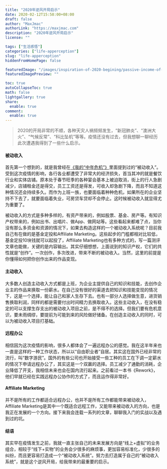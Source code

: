 ```yaml
---
title: "2020年逆风开局启示"
date: 2020-02-12T15:58:00+08:00
draft: false
author: "MaxJmac"
authorLink: "https://maxjmac.com"
description: "2020年逆风开局启示"
license: ""

tags: ["生活感悟"]
categories: ["life-apperception"]
slug: "life-apperception"
hiddenFromHomePage: false

featuredImage: "/images/inspiration-of-2020-begining/passive-income-of-web.jpg"
featuredImagePreview: ""

toc: true
autoCollapseToc: true
math: false
lightgallery: true
share:
  enable: true
comment:
  enable: true
---
```


> 2020的开局非常的不顺，各种天灾人祸频频发生，“新冠肺炎”、“澳洲大火”、“气候反常”、“科比坠机”等等。疫情还没有过去，但我想聊一聊经历此次遭遇我得到了一些什么启示。

#### 被动收入
首先第一个想到的，就是我曾经在[《我的“中年危机”》](https://maxjmac.com/life-apperception/my-middle-age/)里面提到过的“被动收入”。受到这次疫情的影响，各行各业都遭受了非常大的经济损失，首当其冲的就是餐饮行业和实体店铺。原本处于春节旺季的各种宴会基本上被迫取消，街上的行人急剧减少，店铺租金还是得交，员工工资还是得发，可收入却急剧下降，而且不知道这种情况还会持续多久。而作为上班一族，也要面临着种种危机，如果所在的企业坚持不下去了，就要面临着失业，可房贷车贷却不会停止。这时候被动收入就显得尤为重要了。

被动收入的方式是多种多样的，有资产带来的，例如股票、基金、房产等。有知识产权带来的，例如出书、出唱片、做App、做网站等。这些看起来都难了点，当你没有那么多资金和资源的情况下，如果去构造这样的一个被动收入系统呢？目前我自己有在做的是基金定投和Affiliate Marketing。这些起步的门槛都相对比较低，基金定投10块钱就可以起投了，Affiliate Marketing也有多种方式的，写一篇测评文章也能做，关键的是内容输出。其实仔细想想，上面说到的知识产权，它们的共性就是“创作”。一次创作，多次改进，带来不断的被动收入。当然，这里的前提是你懂得如何把你创作出来的作品变现。

#### 主动收入
大多数人创造主动收入方式都是上班，为企业主提供自己的知识和技能，去创作企业主的作品来换取一份薪水。在自己没有很好的渠道去把知识和技能变现的情况下，这是一个选择，能让自己和家人生存下去。也有一部分人选择做生意，进货销售换取利润，同样的都是需要付出时间精力去换取收入。这些主动收入，在没有稳定的可以支撑生存支出的被动收入项目之前，是不得不的选择。但我们要有危机意识，要未雨绸缪，要提前为可能到来的风险做好储备。在创造主动收入的同时，可以为被动收入项目打基础。

#### 远程办公
相信因为这次疫情的影响，很多人都体会了一遍远程办公的感觉。我在这半年来也一直是这样的一种工作状态，所以以“自由职业者”自居。其实这在国外已经非常的流行，叫“数字游民”。国外的有些公司也开始接受一些工种的员工在下调一定薪水的情况下申请远程办公了，其实这是一个双赢的选择。员工减少了通勤的消耗，企业降低了开支，我相信未来也会在国内流行起来。之前看过一本书《Rework》，他们早就已经在实践远程办公协作的方式了，而且运作得非常好。

#### Affiliate Marketing
并不是所有的工作都适合远程办公，也并不是所有工作都能带来被动收入，Affiliate Marketing是其中一个既适合远程工作，又能带来被动收入的方向，也是我正在发展的一个方向。接下来我会连载一系列的文章，聊聊我入门的实战以及遇到过的坑。

#### 结语
其实早在疫情发生之前，我就一直主张自己的未来发展方向是“线上+虚拟”的业务组合，相较于“线下+实物”的业务会少很多的麻烦事，更加容易标准化，少很多的纠纷，而且更容易打造成一个“被动收入系统”。努力去打造属于自己的“被动收入系统”，就是这个逆风开局，给我带来的最重要的启示。